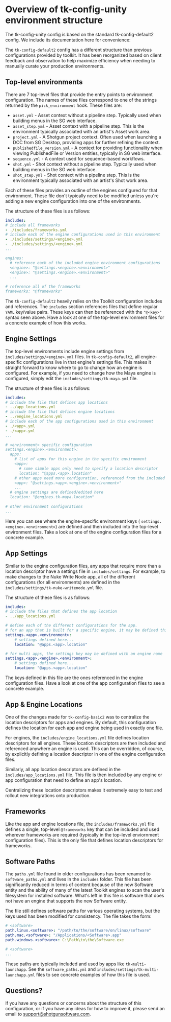 Overview of tk-config-unity environment structure
=================================================

The tk-config-unity config is based on the standard tk-config-default2 config. 
We include its documentation here for convenience:

The `tk-config-default2` config has a different structure than previous 
configurations provided by toolkit. It has been reorganized based on client 
feedback and observation to help maximize efficiency when needing to manually 
curate your production environments. 

Top-level environments 
----------------------

There are 7 top-level files that provide the entry points to environment 
configuration. The names of these files correspond to one of the strings 
returned by the `pick_environment` hook. These files are:

* `asset.yml` - Asset context without a pipeline step. Typically used when 
    building menus in the SG web interface.
* `asset_step.yml` - Asset context with a pipeline step. This is the environment
    typically associated with an artist's Asset work area.
* `project.yml` - A Shotgun project context. Often used when launching a 
    DCC from SG Desktop, providing apps for further refining the context.
* `publishedfile_version.yml` - A context for providing functionality when 
    viewing PublishedFile or Version entities, typically in SG web interface.
* `sequence.yml` - A context used for sequence-based workflows.
* `shot.yml` - Shot context without a pipeline step. Typically used when 
    building menus in the SG web interface.
* `shot_step.yml` - Shot context with a pipeline step. This is the environment
    typically associated with an artist's Shot work area.

Each of these files provides an outline of the engines configured for that 
environment. These file don't typically need to be modified unless you're adding
a new engine configuration into one of the environments. 

The structure of these files is as follows:
  
```yaml
includes:
# include all frameworks
- ./includes/frameworks.yml
# include each of the engine configurations used in this environment
- ./includes/settings/<engine>.yml
- ./includes/settings/<engine>.yml
...

engines:
  # reference each of the included engine environment configurations
  <engine>: "@settings.<engine>.<environment>"
  <engine>: "@settings.<engine>.<environment>"
  ...
  
# reference all of the frameworks
frameworks: "@frameworks"
```

The `tk-config-default2` heavily relies on the Toolkit configuration includes
and references. The `includes` section references files that define regular 
`YAML` key/value pairs. These keys can then be referenced with the `"@<key>"`
syntax seen above. Have a look at one of the top-level environment files for a
concrete example of how this works. 

Engine Settings
---------------

The top-level environments include engine settings from 
`includes/settings/<engine>.yml` files. In `tk-config-default2`, all 
engine-specific configurations live in that engine's settings file. This
makes it straight forward to know where to go to change how an engine is 
configured. For example, if you need to change how the Maya engine is 
configured, simply edit the `includes/settings/tk-maya.yml` file. 

The structure of these files is as follows:

```yaml
includes:
# include the file that defines app locations
- ../app_locations.yml
# include the file that defines engine locations
- ../engine_locations.yml
# include each of the app configurations used in this environment
- ./<app>.yml
- ./<app>.yml
...

# <environment> specific configuration
settings.<engine>.<environment>:
  apps:
    # list of apps for this engine in the specific environment
    <app>: 
      # some simple apps only need to specify a location descriptor
      location: "@apps.<app>.location"
    # other apps need more configuration, referenced from the included app file
    <app>: "@settings.<app>.<engine>.<environment>"
    ...
  # engine settings are defined/edited here
  location: "@engines.tk-maya.location"
  
# other environment configurations
... 
```

Here you can see where the engine-specific environment keys (
`settings.<engine>.<environment>`) are defined and then included into the
top-level environment files. Take a look at one of the engine configuration 
files for a concrete example. 

App Settings
------------

Similar to the engine configuration files, any apps that require more than a 
location descriptor have a settings file in `includes/settings`. For example, to
make changes to the Nuke Write Node app, all of the different configurations 
(for all environments) are defined in the 
`includes/settings/tk-nuke-writenode.yml` file. 

The structure of these files is as follows:

```yaml
includes:
# include the files that defines the app location
- ../app_locations.yml

# define each of the different configurations for the app.
# for an app that is built for a specific engine, it may be defined this way:
settings.<app>.<environment>:
    # settings defined here...
    location: "@apps.<app>.location"

# for multi apps, the settings key may be defined with an engine name
settings.<app>.<engine>.<environment>:
    # settings defined here...
    location: "@apps.<app>.location"
```

The keys defined in this file are the ones referenced in the engine 
configuration files. Have a look at one of the app configuration files to see
a concrete example. 

App & Engine Locations
----------------------

One of the changes made for `tk-config-basic2` was to centralize the location 
descriptors for apps and engines. By default, this configuration defines the 
location for each app and engine being used in exactly one file. 

For engines, the `includes/engine_locations.yml` file defines location
descriptors for all engines. These location descriptors are then included and 
referenced anywhere an engine is used. This can be overridden, of course, by 
explicitly defining a location descriptor in one of the engine configuration
files. 

Similarly, all app location descriptors are defined in the
`includes/app_locations.yml` file. This file is then included by any 
engine or app configuration that need to define an app's location. 

Centralizing these location descriptors makes it extremely easy to test and 
rollout new integrations onto production. 

Frameworks
----------

Like the app and engine locations file, the `includes/frameworks.yml` 
file defines a single, top-level `@frameworks` key that can be included 
and used wherever frameworks are required (typically in the top-level 
enviornment configuration files). This is the only file that defines location 
descriptors for frameworks. 

Software Paths
--------------

The `paths.yml` file found in older configurations has been renamed to 
`software_paths.yml` and lives in the `includes` folder. This file has 
been significantly reduced in terms of content because of the new Software 
entity and the ability of many of the latest Toolkit engines to scan the user's
filesystem for installed software. What's left in this file is software that 
does not have an engine that supports the new Software entity. 

The file still defines software paths for various operating systems, but the 
keys used has been modified for consistency. The file takes the form: 

```yaml
# <software>
path.linux.<software>: "/path/to/the/software/on/linux/software"
path.mac.<software>: "/Applications/<Software>.app"
path.windows.<software>: C:\Path\to\the\Software.exe

# <software>
...
```

These paths are typically included and used by apps like `tk-multi-launchapp`. 
See the `software_paths.yml` and 
`includes/settings/tk-multi-launchapp.yml` files to see concrete examples
of how this file is used.

Questions?
----------

If you have any questions or concerns about the structure of this configuration,
or if you have any ideas for how to improve it, please send an email to 
[support@shotgunsoftware.com](mailto:support@shotgunsoftware.com). 
